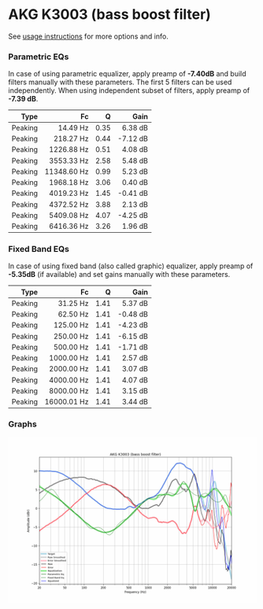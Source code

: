 # AKG K3003 (bass boost filter)
See [usage instructions](https://github.com/jaakkopasanen/AutoEq#usage) for more options and info.

### Parametric EQs
In case of using parametric equalizer, apply preamp of **-7.40dB** and build filters manually
with these parameters. The first 5 filters can be used independently.
When using independent subset of filters, apply preamp of **-7.39 dB**.

| Type    | Fc          |    Q | Gain     |
|--------:|------------:|-----:|---------:|
| Peaking | 14.49 Hz    | 0.35 | 6.38 dB  |
| Peaking | 218.27 Hz   | 0.44 | -7.12 dB |
| Peaking | 1226.88 Hz  | 0.51 | 4.08 dB  |
| Peaking | 3553.33 Hz  | 2.58 | 5.48 dB  |
| Peaking | 11348.60 Hz | 0.99 | 5.23 dB  |
| Peaking | 1968.18 Hz  | 3.06 | 0.40 dB  |
| Peaking | 4019.23 Hz  | 1.45 | -0.41 dB |
| Peaking | 4372.52 Hz  | 3.88 | 2.13 dB  |
| Peaking | 5409.08 Hz  | 4.07 | -4.25 dB |
| Peaking | 6416.36 Hz  | 3.26 | 1.96 dB  |

### Fixed Band EQs
In case of using fixed band (also called graphic) equalizer, apply preamp of **-5.35dB**
(if available) and set gains manually with these parameters.

| Type    | Fc          |    Q | Gain     |
|--------:|------------:|-----:|---------:|
| Peaking | 31.25 Hz    | 1.41 | 5.37 dB  |
| Peaking | 62.50 Hz    | 1.41 | -0.48 dB |
| Peaking | 125.00 Hz   | 1.41 | -4.23 dB |
| Peaking | 250.00 Hz   | 1.41 | -6.15 dB |
| Peaking | 500.00 Hz   | 1.41 | -1.71 dB |
| Peaking | 1000.00 Hz  | 1.41 | 2.57 dB  |
| Peaking | 2000.00 Hz  | 1.41 | 3.07 dB  |
| Peaking | 4000.00 Hz  | 1.41 | 4.07 dB  |
| Peaking | 8000.00 Hz  | 1.41 | 3.15 dB  |
| Peaking | 16000.01 Hz | 1.41 | 3.44 dB  |

### Graphs
![](./AKG%20K3003%20(bass%20boost%20filter).png)
